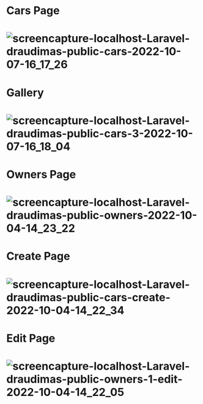 # Cars Page
# ![screencapture-localhost-Laravel-draudimas-public-cars-2022-10-07-16_17_26](https://user-images.githubusercontent.com/107037107/194563150-d4f93505-46f6-48fa-bb60-9f8e03c41a10.png)
# Gallery 
# ![screencapture-localhost-Laravel-draudimas-public-cars-3-2022-10-07-16_18_04](https://user-images.githubusercontent.com/107037107/194563272-f7d65757-8bf6-4900-8f5b-16fabad4fb3c.png)
# Owners Page
# ![screencapture-localhost-Laravel-draudimas-public-owners-2022-10-04-14_23_22](https://user-images.githubusercontent.com/107037107/193807165-39e0902a-0132-48c1-9b39-d31f27b1916b.png)
# Create Page 
# ![screencapture-localhost-Laravel-draudimas-public-cars-create-2022-10-04-14_22_34](https://user-images.githubusercontent.com/107037107/193807220-f94a14f5-3322-4a24-9bc4-c340ad489ecd.png)
# Edit Page
# ![screencapture-localhost-Laravel-draudimas-public-owners-1-edit-2022-10-04-14_22_05](https://user-images.githubusercontent.com/107037107/193807315-801ebfbc-465e-4389-9614-579fb371a03c.png)
